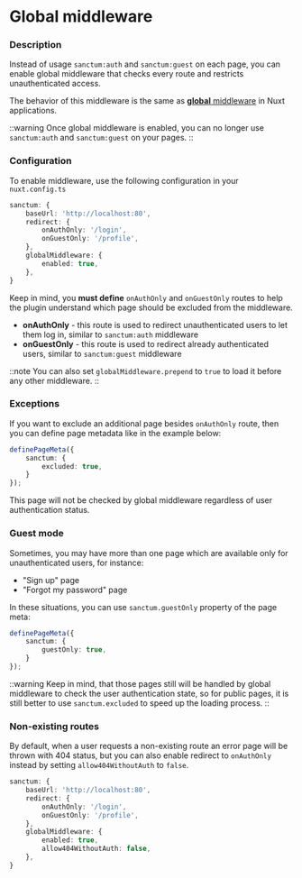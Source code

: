 # Global middleware

### Description

Instead of usage `sanctum:auth` and `sanctum:guest` on each page, you can enable global middleware that checks every route and restricts unauthenticated access.

The behavior of this middleware is the same as [**global** middleware](https://nuxt.com/docs/guide/directory-structure/middleware) in Nuxt applications.

::warning
Once global middleware is enabled, you can no longer use `sanctum:auth` and `sanctum:guest` on your pages.
::

### Configuration

To enable middleware, use the following configuration in your `nuxt.config.ts`

```typescript [nuxt.config.ts]
sanctum: {
    baseUrl: 'http://localhost:80',
    redirect: {
        onAuthOnly: '/login',
        onGuestOnly: '/profile',
    },
    globalMiddleware: {
        enabled: true,
    },
}
```

Keep in mind, you **must define** `onAuthOnly` and `onGuestOnly` routes to help the plugin understand which page should be excluded from the middleware.

* **onAuthOnly** - this route is used to redirect unauthenticated users to let them log in, similar to `sanctum:auth` middleware
* **onGuestOnly** - this route is used to redirect already authenticated users, similar to `sanctum:guest` middleware

::note
You can also set `globalMiddleware.prepend` to `true` to load it before any other middleware.
::

### Exceptions

If you want to exclude an additional page besides `onAuthOnly` route, then you can define page metadata like in the example below:

```typescript [pages/about.vue]
definePageMeta({
    sanctum: {
        excluded: true,
    }
});
```

This page will not be checked by global middleware regardless of user authentication status.

### Guest mode

Sometimes, you may have more than one page which are available only for unauthenticated users, for instance:

* "Sign up" page
* "Forgot my password" page

In these situations, you can use `sanctum.guestOnly` property of the page meta:

```typescript [pages/password-reset.vue]
definePageMeta({
    sanctum: {
        guestOnly: true,
    }
});
```

::warning
Keep in mind, that those pages still will be handled by global middleware to check the user authentication state, so for public pages, it is still better to use `sanctum.excluded` to speed up the loading process.
::

### Non-existing routes

By default, when a user requests a non-existing route an error page will be thrown with 404 status, but you can also enable redirect to `onAuthOnly` instead by setting `allow404WithoutAuth` to `false`.

```typescript [nuxt.config.ts]
sanctum: {
    baseUrl: 'http://localhost:80',
    redirect: {
        onAuthOnly: '/login',
        onGuestOnly: '/profile',
    },
    globalMiddleware: {
        enabled: true,
        allow404WithoutAuth: false,
    },
}
```
